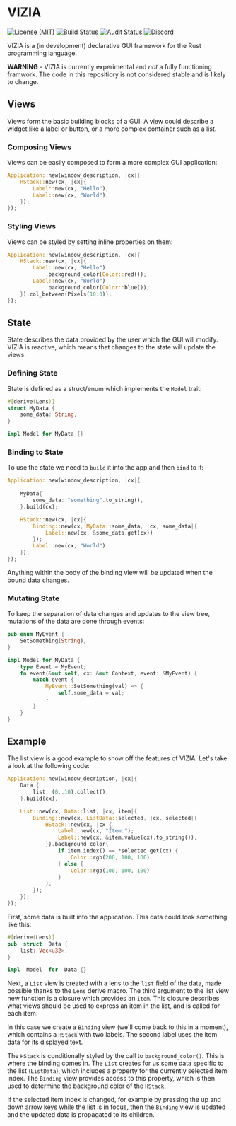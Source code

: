 # VIZIA

[![License (MIT)](https://img.shields.io/crates/l/vizia)](https://github.com/geom3trik/VIZIA/blob/main/LICENSE)
[![Build Status](https://github.com/geom3trik/VIZIA/actions/workflows/build.yml/badge.svg)](https://github.com/geom3trik/VIZIA/actions/workflows/build.yml)
[![Audit Status](https://github.com/geom3trik/VIZIA/actions/workflows/audit.yml/badge.svg)](https://github.com/geom3trik/VIZIA/actions/workflows/audit.yml)
[![Discord](https://img.shields.io/discord/791142189005537332.svg?label=&logo=discord&logoColor=ffffff&color=7389D8&labelColor=6A7EC2)](https://discord.gg/aNkTPsRm2w)
<!-- [![Crates.io](https://img.shields.io/crates/v/vizia)](https://crates.io/crates/vizia) -->
<!-- [![docs.rs](https://img.shields.io/badge/docs-website-blue)](https://docs.rs/vizia/) -->



VIZIA is a (in development) declarative GUI framework for the Rust programming language.

**WARNING** - VIZIA is currently experimental and *not* a fully functioning framwork. The code in this repositiory is not considered stable and is likely to change.

## Views
Views form the basic building blocks of a GUI. A view could describe a widget like a label or button, or a more complex container such as a list.

### Composing Views
Views can be easily composed to form a more complex GUI application:
```rust
Application::new(window_description, |cx|{
	HStack::new(cx, |cx|{
		Label::new(cx, "Hello");
		Label::new(cx, "World");
	});
});
```

### Styling Views
Views can be styled by setting inline properties on them:
```rust
Application::new(window_description, |cx|{
	HStack::new(cx, |cx|{
		Label::new(cx, "Hello")
			.background_color(Color::red());
		Label::new(cx, "World")
			.background_color(Color::blue());
	}).col_between(Pixels(10.0));
});
```

## State
State describes the data provided by the user which the GUI will modify. VIZIA is reactive, which means that changes to the state will update the views.
 
### Defining State
State is defined as a struct/enum which implements the `Model` trait:
```rust
#[derive(Lens)]
struct MyData {
	some_data: String,
}

impl Model for MyData {}

```

### Binding to State
To use the state we need to `build` it into the app and then `bind` to it:
```rust
Application::new(window_description, |cx|{
	
	MyData{
		some_data: "something".to_string(),
	}.build(cx);

	HStack::new(cx, |cx|{
		Binding::new(cx, MyData::some_data, |cx, some_data|{
			Label::new(cx, &some_data.get(cx))	
		});
		Label::new(cx, "World")
	});
});
```
Anything within the body of the binding view will be updated when the bound data changes.

### Mutating State
To keep the separation of data changes and updates to the view tree, mutations of the data are done through events:
```rust
pub enum MyEvent {
	SetSomething(String),
}

impl Model for MyData {
	type Event = MyEvent;
	fn event(&mut self, cx: &mut Context, event: &MyEvent) {
		match event {
			MyEvent::SetSomething(val) => {
				self.some_data = val;
			}	
		}
	}
}
```

## Example
The list view is a good example to show off the features of VIZIA. Let's take a look at the following code: 
```rust
Application::new(window_decription, |cx|{
	Data {
		list: (0..10).collect(),
	}.build(cx),

	List::new(cx, Data::list, |cx, item|{
		Binding::new(cx, ListData::selected, |cx, selected|{
			HStack::new(cx, |cx|{
				Label::new(cx, "Item:");
				Label::new(cx, &item.value(cx).to_string());
			}).background_color(
				if item.index() == *selected.get(cx) {
					Color::rgb(200, 100, 100)
				} else {
					Color::rgb(100, 100, 100)
				}
			);
		});
	});
});
```

First, some data is built into the application. This data could look something like this:
```rust
#[derive(Lens)]
pub  struct  Data {
	list: Vec<u32>,
}

impl  Model  for  Data {}
```
Next, a `List` view is created with a lens to the `list` field of the data, made possible thanks to the `Lens` derive macro. The third argument to the list view new function is a closure which provides an `item`.  This closure describes what views should be used to express an item in the list, and is called for each item.

In this case we create a `Binding` view (we'll come back to this in a moment), which contains a `HStack` with two labels. The second label uses the item data for its displayed text.

The `HStack` is conditionally styled by the call to `background_color()`. This is where the binding comes in. The `List` creates for us some data specific to the list (`ListData`), which includes  a property for the currently selected item index. The `Binding` view provides access to this property, which is then used to determine the background color of the `HStack`. 

If the selected item index is changed, for example by pressing the up and down arrow keys while the list is in focus, then the `Binding` view is updated and the updated data is propagated to its children.
